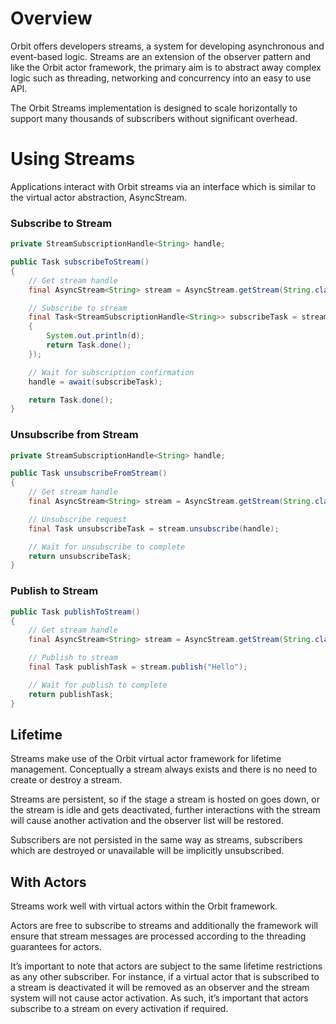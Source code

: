 # Overview
Orbit offers developers streams, a system for developing asynchronous and event-based logic. Streams are an extension of the observer pattern and like the Orbit actor framework, the primary aim is to abstract away complex logic such as threading, networking and concurrency into an easy to use API.

The Orbit Streams implementation is designed to scale horizontally to support many thousands of subscribers without significant overhead.

# Using Streams
Applications interact with Orbit streams via an interface which is similar to the virtual actor abstraction, AsyncStream. 

### Subscribe to Stream

```java
private StreamSubscriptionHandle<String> handle;

public Task subscribeToStream()
{
    // Get stream handle
    final AsyncStream<String> stream = AsyncStream.getStream(String.class, "myStream");

    // Subscribe to stream
    final Task<StreamSubscriptionHandle<String>> subscribeTask = stream.subscribe(d ->
    {
        System.out.println(d);
        return Task.done();
    });

    // Wait for subscription confirmation
    handle = await(subscribeTask);

    return Task.done();
}
```

### Unsubscribe from Stream

```java
private StreamSubscriptionHandle<String> handle;

public Task unsubscribeFromStream()
{
    // Get stream handle
    final AsyncStream<String> stream = AsyncStream.getStream(String.class, "myStream");

    // Unsubscribe request
    final Task unsubscribeTask = stream.unsubscribe(handle);

    // Wait for unsubscribe to complete
    return unsubscribeTask;
}
```

### Publish to Stream

```java
public Task publishToStream()
{
    // Get stream handle
    final AsyncStream<String> stream = AsyncStream.getStream(String.class, "myStream");

    // Publish to stream
    final Task publishTask = stream.publish("Hello");

    // Wait for publish to complete
    return publishTask;
}
```

## Lifetime
Streams make use of the Orbit virtual actor framework for lifetime management. Conceptually a stream always exists and there is no need to create or destroy a stream.

Streams are persistent, so if the stage a stream is hosted on goes down, or the stream is idle and gets deactivated, further interactions with the stream will cause another activation and the observer list will be restored.

Subscribers are not persisted in the same way as streams, subscribers which are destroyed or unavailable will be implicitly unsubscribed. 

## With Actors
Streams work well with virtual actors within the Orbit framework. 

Actors are free to subscribe to streams and additionally the framework will ensure that stream messages are processed according to the threading guarantees for actors.

It’s important to note that actors are subject to the same lifetime restrictions as any other subscriber. For instance, if a virtual actor that is subscribed to a stream is deactivated it will be removed as an observer and the stream system will not cause actor activation. As such, it’s important that actors subscribe to a stream on every activation if required.